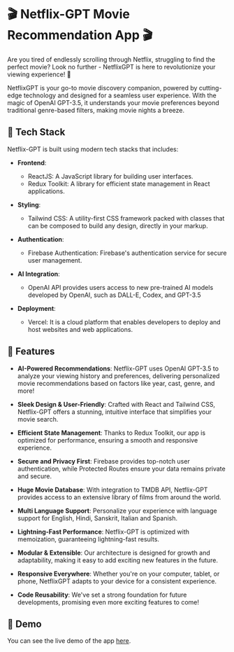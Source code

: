 # 🎬 Netflix-GPT Movie Recommendation App 🎬

Are you tired of endlessly scrolling through Netflix, struggling to find the perfect movie? Look no further - NetflixGPT is here to revolutionize your viewing experience! 🍿

NetflixGPT is your go-to movie discovery companion, powered by cutting-edge technology and designed for a seamless user experience. With the magic of OpenAI GPT-3.5, it understands your movie preferences beyond traditional genre-based filters, making movie nights a breeze.


## 🚀 Tech Stack

Netflix-GPT is built using modern tech stacks that includes:

- **Frontend**:
  - ReactJS: A JavaScript library for building user interfaces.
  - Redux Toolkit: A library for efficient state management in React applications.

- **Styling**:
  - Tailwind CSS: A utility-first CSS framework packed with classes that can be composed to build any design, directly in your markup.
    
- **Authentication**:
  - Firebase Authentication: Firebase's authentication service for secure user management.

- **AI Integration**:
  - OpenAI API provides users access to new pre-trained AI models developed by OpenAI, such as DALL-E, Codex, and GPT-3.5


- **Deployment**:
  - Vercel: It is a cloud platform that enables developers to deploy and host websites and web applications.

## 🚀 Features 

- **AI-Powered Recommendations**: Netflix-GPT uses OpenAI GPT-3.5 to analyze your viewing history and preferences, delivering personalized movie recommendations based on factors like year, cast, genre, and more!

- **Sleek Design & User-Friendly**: Crafted with React and Tailwind CSS, Netflix-GPT offers a stunning, intuitive interface that simplifies your movie search.

- **Efficient State Management**: Thanks to Redux Toolkit, our app is optimized for performance, ensuring a smooth and responsive experience.

- **Secure and Privacy First**: Firebase provides top-notch user authentication, while Protected Routes ensure your data remains private and secure.

- **Huge Movie Database**: With integration to TMDB API, Netflix-GPT provides access to an extensive library of films from around the world.

- **Multi Language Support**: Personalize your experience with language support for English, Hindi, Sanskrit, Italian and Spanish.

- **Lightning-Fast Performance**: Netflix-GPT is optimized with memoization, guaranteeing lightning-fast results.

- **Modular & Extensible**: Our architecture is designed for growth and adaptability, making it easy to add exciting new features in the future.

- **Responsive Everywhere**: Whether you're on your computer, tablet, or phone, NetflixGPT adapts to your device for a consistent experience.

- **Code Reusability**: We've set a strong foundation for future developments, promising even more exciting features to come!


## 🚀 Demo

You can see the live demo of the app [here](https://vikash0122-netflix-gpt.vercel.app/).
